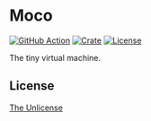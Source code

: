 # Moco

[![GitHub Action](https://img.shields.io/github/actions/workflow/status/raviqqe/moco/test.yaml?branch=main&style=flat-square)](https://github.com/raviqqe/moco/actions)
[![Crate](https://img.shields.io/crates/v/moco-vm.svg?style=flat-square)](https://crates.io/crates/moco-vm)
[![License](https://img.shields.io/github/license/raviqqe/moco.svg?style=flat-square)][license]

The tiny virtual machine.

## License

[The Unlicense][license]

[license]: https://github.com/raviqqe/moco/blob/main/UNLICENSE
